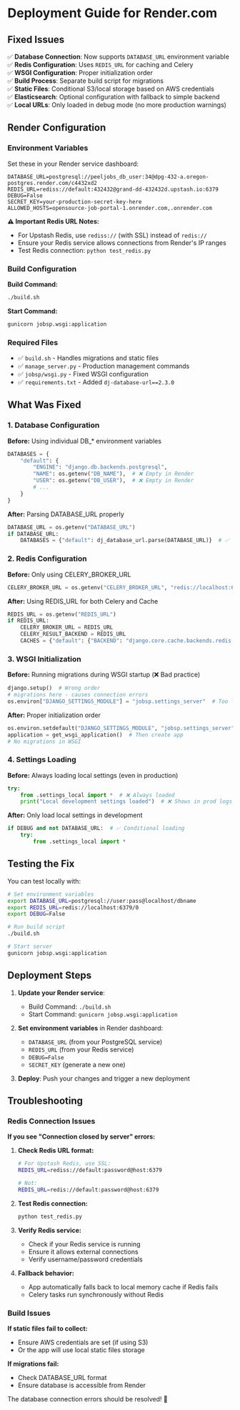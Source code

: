 # Deployment Guide for Render.com

## Fixed Issues

✅ **Database Connection**: Now supports `DATABASE_URL` environment variable  
✅ **Redis Configuration**: Uses `REDIS_URL` for caching and Celery  
✅ **WSGI Configuration**: Proper initialization order  
✅ **Build Process**: Separate build script for migrations  
✅ **Static Files**: Conditional S3/local storage based on AWS credentials  
✅ **Elasticsearch**: Optional configuration with fallback to simple backend  
✅ **Local URLs**: Only loaded in debug mode (no more production warnings)  

## Render Configuration

### Environment Variables

Set these in your Render service dashboard:

```env
DATABASE_URL=postgresql://peeljobs_db_user:34@dpg-432-a.oregon-postgres.render.com/c4432xd2
REDIS_URL=rediss://default:432432@grand-dd-432432d.upstash.io:6379
DEBUG=False
SECRET_KEY=your-production-secret-key-here
ALLOWED_HOSTS=opensource-job-portal-1.onrender.com,.onrender.com
```

**⚠️ Important Redis URL Notes:**
- For Upstash Redis, use `rediss://` (with SSL) instead of `redis://`
- Ensure your Redis service allows connections from Render's IP ranges
- Test Redis connection: `python test_redis.py`

### Build Configuration

**Build Command:**
```bash
./build.sh
```

**Start Command:**
```bash
gunicorn jobsp.wsgi:application
```

### Required Files

- ✅ `build.sh` - Handles migrations and static files
- ✅ `manage_server.py` - Production management commands  
- ✅ `jobsp/wsgi.py` - Fixed WSGI configuration
- ✅ `requirements.txt` - Added `dj-database-url==2.3.0`

## What Was Fixed

### 1. Database Configuration

**Before:** Using individual DB_* environment variables
```python
DATABASES = {
    "default": {
        "ENGINE": "django.db.backends.postgresql",
        "NAME": os.getenv("DB_NAME"),  # ❌ Empty in Render
        "USER": os.getenv("DB_USER"),  # ❌ Empty in Render
        # ...
    }
}
```

**After:** Parsing DATABASE_URL properly
```python
DATABASE_URL = os.getenv("DATABASE_URL")
if DATABASE_URL:
    DATABASES = {"default": dj_database_url.parse(DATABASE_URL)}  # ✅
```

### 2. Redis Configuration  

**Before:** Only using CELERY_BROKER_URL
```python
CELERY_BROKER_URL = os.getenv("CELERY_BROKER_URL", "redis://localhost:6379/1")
```

**After:** Using REDIS_URL for both Celery and Cache
```python
REDIS_URL = os.getenv("REDIS_URL")
if REDIS_URL:
    CELERY_BROKER_URL = REDIS_URL
    CELERY_RESULT_BACKEND = REDIS_URL
    CACHES = {"default": {"BACKEND": "django.core.cache.backends.redis.RedisCache", "LOCATION": REDIS_URL}}
```

### 3. WSGI Initialization

**Before:** Running migrations during WSGI startup (❌ Bad practice)
```python
django.setup()  # Wrong order
# migrations here - causes connection errors
os.environ["DJANGO_SETTINGS_MODULE"] = "jobsp.settings_server"  # Too late
```

**After:** Proper initialization order
```python
os.environ.setdefault("DJANGO_SETTINGS_MODULE", "jobsp.settings_server")  # First
application = get_wsgi_application()  # Then create app
# No migrations in WSGI
```

### 4. Settings Loading

**Before:** Always loading local settings (even in production)
```python
try:
    from .settings_local import *  # ❌ Always loaded
    print("Local development settings loaded")  # ❌ Shows in prod logs
```

**After:** Only load local settings in development
```python
if DEBUG and not DATABASE_URL:  # ✅ Conditional loading
    try:
        from .settings_local import *
```

## Testing the Fix

You can test locally with:

```bash
# Set environment variables
export DATABASE_URL=postgresql://user:pass@localhost/dbname
export REDIS_URL=redis://localhost:6379/0
export DEBUG=False

# Run build script
./build.sh

# Start server
gunicorn jobsp.wsgi:application
```

## Deployment Steps

1. **Update your Render service**:
   - Build Command: `./build.sh`
   - Start Command: `gunicorn jobsp.wsgi:application`

2. **Set environment variables** in Render dashboard:
   - `DATABASE_URL` (from your PostgreSQL service)
   - `REDIS_URL` (from your Redis service)  
   - `DEBUG=False`
   - `SECRET_KEY` (generate a new one)

3. **Deploy**: Push your changes and trigger a new deployment

## Troubleshooting

### Redis Connection Issues

**If you see "Connection closed by server" errors:**

1. **Check Redis URL format:**
   ```bash
   # For Upstash Redis, use SSL:
   REDIS_URL=rediss://default:password@host:6379
   
   # Not:
   REDIS_URL=redis://default:password@host:6379
   ```

2. **Test Redis connection:**
   ```bash
   python test_redis.py
   ```

3. **Verify Redis service:**
   - Check if your Redis service is running
   - Ensure it allows external connections
   - Verify username/password credentials

4. **Fallback behavior:**
   - App automatically falls back to local memory cache if Redis fails
   - Celery tasks run synchronously without Redis

### Build Issues

**If static files fail to collect:**
- Ensure AWS credentials are set (if using S3)
- Or the app will use local static files storage

**If migrations fail:**
- Check DATABASE_URL format
- Ensure database is accessible from Render

The database connection errors should be resolved! 🎉 